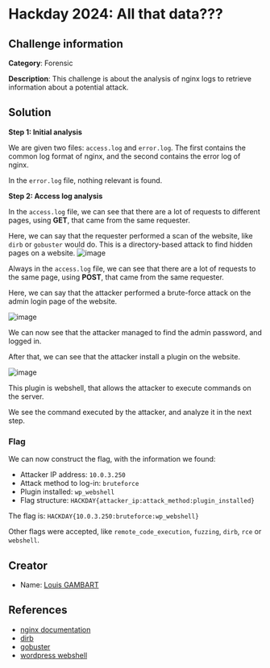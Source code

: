 # Hackday 2024: All that data???

## Challenge information

**Category**: Forensic

**Description**: This challenge is about the analysis of nginx logs to retrieve information about a potential attack.

## Solution

**Step 1: Initial analysis**

We are given two files: `access.log` and `error.log`.
The first contains the common log format of nginx, and the second contains the error log of nginx.

In the `error.log` file, nothing relevant is found.

**Step 2: Access log analysis**

In the `access.log` file, we can see that there are a lot of requests to different pages, using **GET**, that came from the same requester.

Here, we can say that the requester performed a scan of the website, like `dirb` or `gobuster` would do.
This is a directory-based attack to find hidden pages on a website.
![image](https://github.com/ChallengeHackDay/2024-qualif/assets/40593456/850a9223-85a9-473c-9a41-581fdd27ab9d)


Always in the `access.log` file, we can see that there are a lot of requests to the same page, using **POST**, that came from the same requester.

Here, we can say that the attacker performed a brute-force attack on the admin login page of the website.

![image](https://github.com/ChallengeHackDay/2024-qualif/assets/40593456/866c259a-4578-4cc5-b06b-1cbdca11d6c2)


We can now see that the attacker managed to find the admin password, and logged in.

After that, we can see that the attacker install a plugin on the website.

![image](https://github.com/ChallengeHackDay/2024-qualif/assets/40593456/524a80df-f70d-405d-a6b4-cdaa0e2a338c)


This plugin is webshell, that allows the attacker to execute commands on the server.

We see the command executed by the attacker, and analyze it in the next step.

### Flag

We can now construct the flag, with the information we found:
- Attacker IP address: `10.0.3.250`
- Attack method to log-in: `bruteforce`
- Plugin installed: `wp_webshell`
- Flag structure: `HACKDAY{attacker_ip:attack_method:plugin_installed}`

The flag is:
`HACKDAY{10.0.3.250:bruteforce:wp_webshell}`

Other flags were accepted, like `remote_code_execution`, `fuzzing`, `dirb`, `rce` or `webshell`.

## Creator

* Name: [Louis GAMBART](https://linkedin.com/in/louis-gambart)

## References

* [nginx documentation](https://nginx.org/en/docs/)
* [dirb](https://tools.kali.org/web-applications/dirb)
* [gobuster](https://tools.kali.org/web-applications/gobuster)
* [wordpress webshell](https://github.com/p0dalirius/Wordpress-webshell-plugin)
